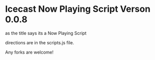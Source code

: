 # Icecast Now Playing Script Verson 0.0.8

as the title says its a Now Playing Script

directions are in the scripts.js file.

Any forks are welcome!
